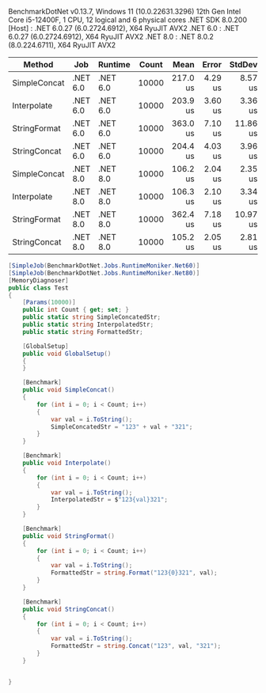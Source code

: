 BenchmarkDotNet v0.13.7, Windows 11 (10.0.22631.3296)
12th Gen Intel Core i5-12400F, 1 CPU, 12 logical and 6 physical cores
.NET SDK 8.0.200
  [Host]   : .NET 6.0.27 (6.0.2724.6912), X64 RyuJIT AVX2
  .NET 6.0 : .NET 6.0.27 (6.0.2724.6912), X64 RyuJIT AVX2
  .NET 8.0 : .NET 8.0.2 (8.0.224.6711), X64 RyuJIT AVX2


|       Method |      Job |  Runtime | Count |     Mean |   Error |   StdDev |   Median |    Gen0 | Allocated |
|------------- |--------- |--------- |------ |---------:|--------:|---------:|---------:|--------:|----------:|
| SimpleConcat | .NET 6.0 | .NET 6.0 | 10000 | 217.0 us | 4.29 us |  8.57 us | 216.1 us | 83.9844 | 773.13 KB |
|  Interpolate | .NET 6.0 | .NET 6.0 | 10000 | 203.9 us | 3.60 us |  3.36 us | 204.2 us | 83.9844 | 773.13 KB |
| StringFormat | .NET 6.0 | .NET 6.0 | 10000 | 363.0 us | 7.10 us | 11.86 us | 363.2 us | 83.9844 | 773.13 KB |
| StringConcat | .NET 6.0 | .NET 6.0 | 10000 | 204.4 us | 4.03 us |  3.96 us | 205.1 us | 83.9844 | 773.13 KB |
| SimpleConcat | .NET 8.0 | .NET 8.0 | 10000 | 106.2 us | 2.04 us |  2.35 us | 107.3 us | 83.1299 | 764.06 KB |
|  Interpolate | .NET 8.0 | .NET 8.0 | 10000 | 106.3 us | 2.10 us |  3.34 us | 105.9 us | 83.1299 | 764.06 KB |
| StringFormat | .NET 8.0 | .NET 8.0 | 10000 | 362.4 us | 7.18 us | 10.97 us | 362.7 us | 83.0078 | 764.06 KB |
| StringConcat | .NET 8.0 | .NET 8.0 | 10000 | 105.2 us | 2.05 us |  2.81 us | 103.5 us | 83.1299 | 764.06 KB |

```csharp
[SimpleJob(BenchmarkDotNet.Jobs.RuntimeMoniker.Net60)]
[SimpleJob(BenchmarkDotNet.Jobs.RuntimeMoniker.Net80)]
[MemoryDiagnoser]
public class Test
{
    [Params(10000)]
    public int Count { get; set; }
    public static string SimpleConcatedStr;
    public static string InterpolatedStr;
    public static string FormattedStr;

    [GlobalSetup]
    public void GlobalSetup()
    {
    }

    [Benchmark]
    public void SimpleConcat()
    {
        for (int i = 0; i < Count; i++)
        {
            var val = i.ToString();
            SimpleConcatedStr = "123" + val + "321";
        }
    }

    [Benchmark]
    public void Interpolate()
    {
        for (int i = 0; i < Count; i++)
        {
            var val = i.ToString();
            InterpolatedStr = $"123{val}321";
        }
    }

    [Benchmark]
    public void StringFormat()
    {
        for (int i = 0; i < Count; i++)
        {
            var val = i.ToString();
            FormattedStr = string.Format("123{0}321", val);
        }
    }

    [Benchmark]
    public void StringConcat()
    {
        for (int i = 0; i < Count; i++)
        {
            var val = i.ToString();
            FormattedStr = string.Concat("123", val, "321");
        }
    }


}
```
